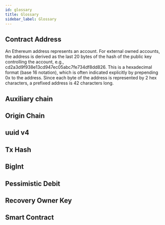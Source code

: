 ```yaml
---
id: glossary
title: Glossary
sidebar_label: Glossary
---
```


## Contract Address

An Ethereum address represents an account. For external owned accounts, the address is derived as the last 20 bytes of the hash of the public key controlling the account, e.g., cd2a3d9f938e13cd947ec05abc7fe734df8dd826. This is a hexadecimal format (base 16 notation), which is often indicated explicitly by prepending 0x to the address. Since each byte of the address is represented by 2 hex characters, a prefixed address is 42 characters long.


## Auxiliary chain


## Origin Chain

## uuid v4


## Tx Hash


## BigInt


## Pessimistic Debit


## Recovery Owner Key

## Smart Contract
